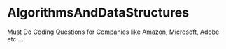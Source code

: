 # AlgorithmsAndDataStructures
Must Do Coding Questions for Companies like Amazon, Microsoft, Adobe etc ...
